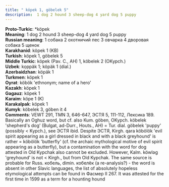 ```yaml
---
title: " köpek 1, göbelek 5"
description:  1 dog 2 hound 3 sheep-dog 4 yard dog 5 puppy
---
```


<strong>Proto-Turkic</strong>:  *köpek<br>
<strong>Meaning</strong>:  1 dog 2 hound 3 sheep-dog 4 yard dog 5 puppy<br>
<strong>Russian meaning</strong>:  1 собака 2 охотничий пес 3 овчарка 4 дворовая собака 5 щенок<br>
<strong>Karakhanid</strong>:  köpek 1 (KB)<br>
<strong>Turkish</strong>:  köpek 1, göbelek 5<br>
<strong>Middle Turkic</strong>:  köpek (Pav. C., AH) 1, köbelek 2 (OKypch.)<br>
<strong>Uzbek</strong>:  kọppäk 1; köpäk 1 (dial.)<br>
<strong>Azerbaidzhan</strong>:  köpäk 1<br>
<strong>Turkmen</strong>:  köpek 1<br>
<strong>Oyrat</strong>:  köbök 'ethnonym; name of a hero'<br>
<strong>Kazakh</strong>:  köpek 1<br>
<strong>Gagauz</strong>:  köpek 1<br>
<strong>Karaim</strong>:  köpe 1 (K)<br>
<strong>Karakalpak</strong>:  köpek 1<br>
<strong>Kumyk</strong>:  köbelek 3, göben it 4<br>
<strong>Comments</strong>:  VEWT 291, TMN 3, 646-647, ЭСТЯ 5, 111-112, Лексика 189. Basically an Oghuz word, but cf. also Kum. göben, OKypch. köbelek 'shepherd's dog' (Bulgat, ad-Durr., Houts., AH) = Tur. dial. göbelek 'puppy' (possibly < Kypch.), see ЭСТЯ ibid. Despite ЭСТЯ, Kirgh. qara köbölök 'evil spirit appearing as a girl dressed in black and with a black greyhound' is rather = köbölök 'butterfly' (cf. the archaic mythological motive of evil spirit appearing as a butterfly), but a contamination with the word for dog attested in Old Kypchak also cannot be excluded. However, Kalm. köwlǝg 'greyhound' is not < Kirgh., but from Old Kypchak. The same source is probable for Russ. кобель, dimin. кобелёк (a re-analysis?) - the word is absent in other Slavic languages, the list of absolutely hopeless etymological attempts can be found in Фасмер II 267. It was attested for the first time in 1599 as a term for a hounting hound<br>


